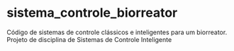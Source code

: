 # sistema_controle_biorreator
 Código de sistemas de controle clássicos e inteligentes para um biorreator. Projeto de disciplina de Sistemas de Controle Inteligente
